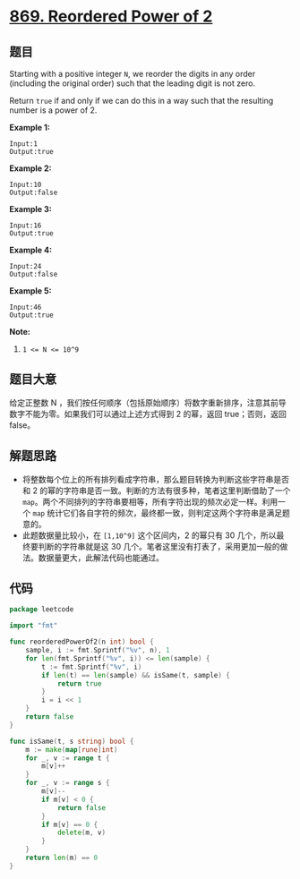 # [869. Reordered Power of 2](https://leetcode.com/problems/reordered-power-of-2/)


## 题目

Starting with a positive integer `N`, we reorder the digits in any order (including the original order) such that the leading digit is not zero.

Return `true` if and only if we can do this in a way such that the resulting number is a power of 2.

**Example 1:**

```
Input:1
Output:true
```

**Example 2:**

```
Input:10
Output:false
```

**Example 3:**

```
Input:16
Output:true
```

**Example 4:**

```
Input:24
Output:false
```

**Example 5:**

```
Input:46
Output:true
```

**Note:**

1. `1 <= N <= 10^9`

## 题目大意

给定正整数 N ，我们按任何顺序（包括原始顺序）将数字重新排序，注意其前导数字不能为零。如果我们可以通过上述方式得到 2 的幂，返回 true；否则，返回 false。

## 解题思路

- 将整数每个位上的所有排列看成字符串，那么题目转换为判断这些字符串是否和 2 的幂的字符串是否一致。判断的方法有很多种，笔者这里判断借助了一个 `map`。两个不同排列的字符串要相等，所有字符出现的频次必定一样。利用一个 `map` 统计它们各自字符的频次，最终都一致，则判定这两个字符串是满足题意的。
- 此题数据量比较小，在 `[1,10^9]` 这个区间内，2 的幂只有 30 几个，所以最终要判断的字符串就是这 30 几个。笔者这里没有打表了，采用更加一般的做法。数据量更大，此解法代码也能通过。

## 代码

```go
package leetcode

import "fmt"

func reorderedPowerOf2(n int) bool {
    sample, i := fmt.Sprintf("%v", n), 1
    for len(fmt.Sprintf("%v", i)) <= len(sample) {
        t := fmt.Sprintf("%v", i)
        if len(t) == len(sample) && isSame(t, sample) {
            return true
        }
        i = i << 1
    }
    return false
}

func isSame(t, s string) bool {
    m := make(map[rune]int)
    for _, v := range t {
        m[v]++
    }
    for _, v := range s {
        m[v]--
        if m[v] < 0 {
            return false
        }
        if m[v] == 0 {
            delete(m, v)
        }
    }
    return len(m) == 0
}
```